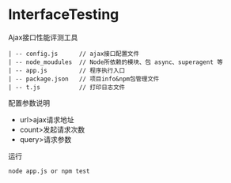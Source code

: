 # InterfaceTesting
Ajax接口性能评测工具

    | -- config.js      // ajax接口配置文件  
    | -- node_moudules  // Node所依赖的模块、包 async、superagent 等  
    | -- app.js         // 程序执行入口  
    | -- package.json   // 项目info&npm包管理文件  
    | -- t.js           // 打印日志文件  

配置参数说明
  
  
* url>ajax请求地址
* count>发起请求次数
* query>请求参数
  
运行

    node app.js or npm test